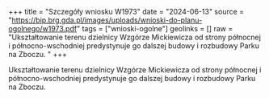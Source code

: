 +++
title = "Szczegóły wniosku W1973"
date = "2024-06-13"
source = "https://bip.brg.gda.pl/images/uploads/wnioski-do-planu-ogolnego/w1973.pdf"
tags = ["wnioski-ogolne"]
geolinks = []
raw = "Ukształtowanie terenu dzielnicy Wzgórze Mickiewicza od strony północnej i północno-wschodniej predystynuje go dalszej budowy i rozbudowy Parku na Zboczu. "
+++

Ukształtowanie terenu dzielnicy Wzgórze Mickiewicza od strony północnej i
północno-wschodniej predystynuje go dalszej budowy i rozbudowy Parku na Zboczu.




